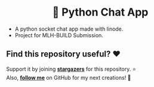 <h1 align="center"> 🚀 Python Chat App</h1>

- A python socket chat app made with linode.
- Project for MLH-BUILD Submission.

## Find this repository useful? :heart:
Support it by joining __[stargazers](https://github.com/AmartyaSingh97/PYTHON-CHAT-APP/stargazers)__ for this repository. :star: <br>
Also, __[follow me](https://github.com/AmartyaSingh97)__ on GitHub for my next creations! 🤩

